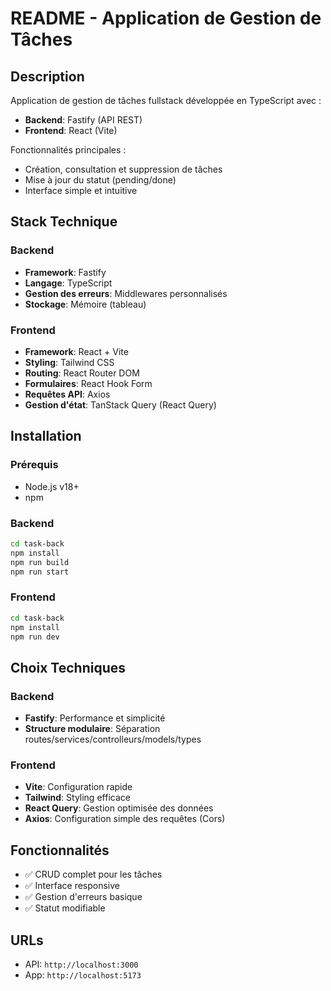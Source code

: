 # README - Application de Gestion de Tâches

##  Description

Application de gestion de tâches fullstack développée en TypeScript avec :
- **Backend**: Fastify (API REST)
- **Frontend**: React (Vite)

Fonctionnalités principales :
- Création, consultation et suppression de tâches
- Mise à jour du statut (pending/done)
- Interface simple et intuitive

## Stack Technique

### Backend
- **Framework**: Fastify
- **Langage**: TypeScript
- **Gestion des erreurs**: Middlewares personnalisés
- **Stockage**: Mémoire (tableau)

### Frontend
- **Framework**: React + Vite
- **Styling**: Tailwind CSS
- **Routing**: React Router DOM
- **Formulaires**: React Hook Form
- **Requêtes API**: Axios
- **Gestion d'état**: TanStack Query (React Query)

## Installation

### Prérequis
- Node.js v18+
- npm

### Backend
```bash
cd task-back
npm install
npm run build
npm run start 
```

### Frontend
```bash
cd task-back
npm install
npm run dev
```

## Choix Techniques

### Backend
- **Fastify**: Performance et simplicité
- **Structure modulaire**: Séparation routes/services/controlleurs/models/types

### Frontend
- **Vite**: Configuration rapide
- **Tailwind**: Styling efficace
- **React Query**: Gestion optimisée des données
- **Axios**: Configuration simple des requêtes (Cors)

## Fonctionnalités
- ✅ CRUD complet pour les tâches
- ✅ Interface responsive
- ✅ Gestion d'erreurs basique
- ✅ Statut modifiable

## URLs
- API: `http://localhost:3000`
- App: `http://localhost:5173`
